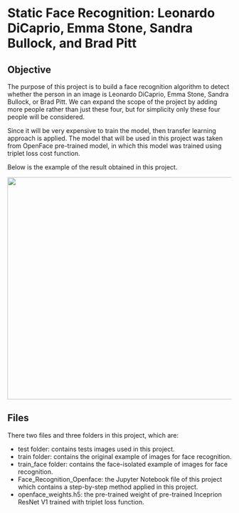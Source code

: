 # Static Face Recognition: Leonardo DiCaprio, Emma Stone, Sandra Bullock, and Brad Pitt

## Objective

The purpose of this project is to build a face recognition algorithm to detect whether the person in an image is Leonardo DiCaprio, Emma Stone, Sandra Bullock, or Brad Pitt. We can expand the scope of the project by adding more people rather than just these four, but for simplicity only these four people will be considered.

Since it will be very expensive to train the model, then transfer learning approach is applied. The model that will be used in this project was taken from OpenFace pre-trained model, in which this model was trained using triplet loss cost function. 

Below is the example of the result obtained in this project.

<p align="center">
  <img width="1000" height="500" src="https://github.com/marcellusruben/Data_Science_Personal_Project/blob/master/Face_Recognition_with_OpenFace/pict.png">
</p>


## Files
There two files and three folders in this project, which are:

- test folder: contains tests images used in this project.
- train folder: contains the original example of images for face recognition.
- train_face folder: contains the face-isolated example of images for face recognition.
- Face_Recognition_Openface: the Jupyter Notebook file of this project which contains a step-by-step method applied in this project.
- openface_weights.h5: the pre-trained weight of pre-trained Inceprion ResNet V1 trained with triplet loss function.
